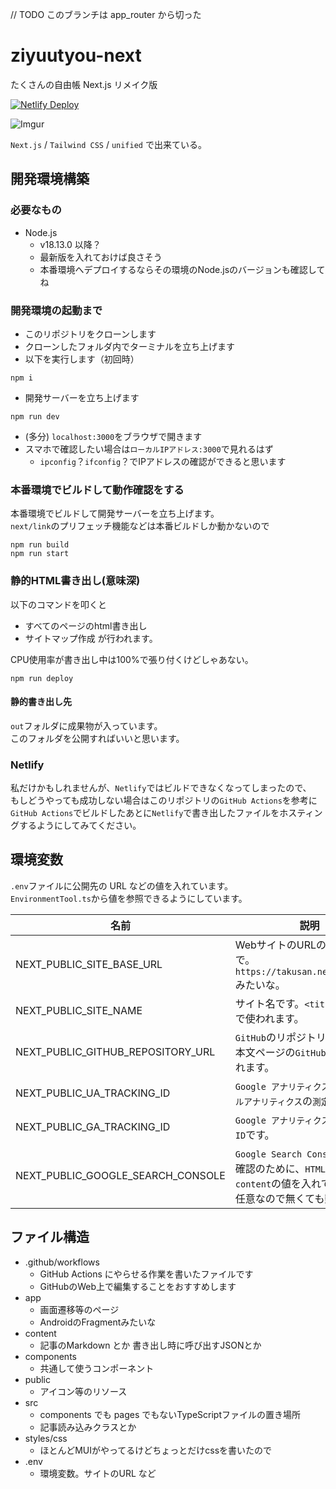 // TODO このブランチは app_router から切った

# ziyuutyou-next
たくさんの自由帳 Next.js リメイク版

[![Netlify Deploy](https://github.com/takusan23/ziyuutyou-next/actions/workflows/netlify-deploy.yml/badge.svg?branch=main)](https://github.com/takusan23/ziyuutyou-next/actions/workflows/netlify-deploy.yml)

![Imgur](https://imgur.com/6N5X7yQ.png)

`Next.js` / `Tailwind CSS` / `unified` で出来ている。

## 開発環境構築

### 必要なもの

- Node.js
    - v18.13.0 以降？
    - 最新版を入れておけば良さそう
    - 本番環境へデプロイするならその環境のNode.jsのバージョンも確認してね

### 開発環境の起動まで

- このリポジトリをクローンします
- クローンしたフォルダ内でターミナルを立ち上げます
- 以下を実行します（初回時）
```
npm i
```
- 開発サーバーを立ち上げます
```
npm run dev
```
- (多分) `localhost:3000`をブラウザで開きます
- スマホで確認したい場合は`ローカルIPアドレス:3000`で見れるはず
    - `ipconfig`？`ifconfig`？でIPアドレスの確認ができると思います


### 本番環境でビルドして動作確認をする
本番環境でビルドして開発サーバーを立ち上げます。  
`next/link`のプリフェッチ機能などは本番ビルドしか動かないので

```
npm run build
npm run start
```

### 静的HTML書き出し(意味深)
以下のコマンドを叩くと
- すべてのページのhtml書き出し
- サイトマップ作成
が行われます。

CPU使用率が書き出し中は100%で張り付くけどしゃあない。

```
npm run deploy
```

#### 静的書き出し先

`out`フォルダに成果物が入っています。  
このフォルダを公開すればいいと思います。

### Netlify
私だけかもしれませんが、`Netlify`ではビルドできなくなってしまったので、  
もしどうやっても成功しない場合はこのリポジトリの`GitHub Actions`を参考に`GitHub Actions`でビルドしたあとに`Netlify`で書き出したファイルをホスティングするようにしてみてください。

## 環境変数
`.env`ファイルに公開先の URL などの値を入れています。  
`EnvironmentTool.ts`から値を参照できるようにしています。  

| 名前                              | 説明                                                                                                                  |
|-----------------------------------|-----------------------------------------------------------------------------------------------------------------------|
| NEXT_PUBLIC_SITE_BASE_URL         | WebサイトのURLのドメインまで。`https://takusan.negitoro.dev/`みたいな。                                               |
| NEXT_PUBLIC_SITE_NAME             | サイト名です。`<title>`タグとかで使われます。                                                                         |
| NEXT_PUBLIC_GITHUB_REPOSITORY_URL | `GitHub`のリポジトリです。記事本文ページの`GitHubで開く`で使われます。                                                |
| NEXT_PUBLIC_UA_TRACKING_ID        | `Google アナリティクス`の`ユニバーサルアナリティクス`の`測定ID`です。                                                 |
| NEXT_PUBLIC_GA_TRACKING_ID        | `Google アナリティクス`の`GA4`の`測定ID`です。                                                                        |
| NEXT_PUBLIC_GOOGLE_SEARCH_CONSOLE | `Google Search Console`の所有権確認のために、`HTML タグ`の`content`の値を入れてください。任意なので無くても動くはず。 |

## ファイル構造

- .github/workflows
    - GitHub Actions にやらせる作業を書いたファイルです
    - GitHubのWeb上で編集することをおすすめします
- app
    - 画面遷移等のページ
    - AndroidのFragmentみたいな
- content
    - 記事のMarkdown とか 書き出し時に呼び出すJSONとか
- components
    - 共通して使うコンポーネント
- public
    - アイコン等のリソース
- src
    - components でも pages でもないTypeScriptファイルの置き場所
    - 記事読み込みクラスとか
- styles/css
    - ほとんどMUIがやってるけどちょっとだけcssを書いたので
- .env
    - 環境変数。サイトのURL など
